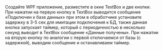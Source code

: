 Создайте WPF приложение, разместите в окне TextBox и две кнопки. При нажатии на первую
кнопку в TextBox выводится сообщение «Подключен к базе данных» при этом в обработчике
установите задержку в 3-5 сек для имитации подключения к БД, также данная кнопка запускает
таймер, который с периодичностью в несколько секунд выводит в TextBox сообщение «Данные
получены». При нажатии на вторую кнопку по аналогии с первой отключаемся от базы (с
задержкой), выводим сообщение и останавливаем таймер.
